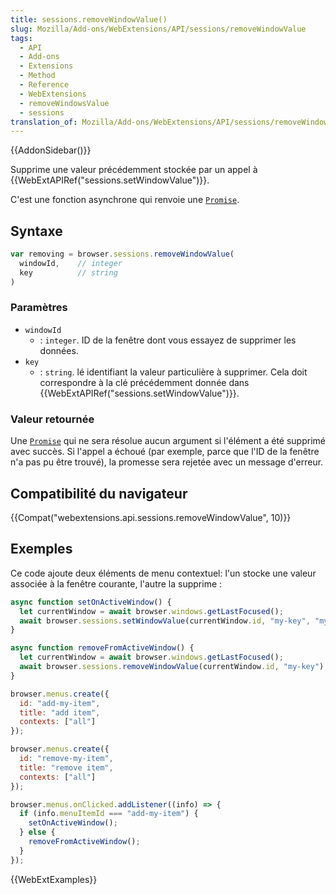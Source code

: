 ```yaml
---
title: sessions.removeWindowValue()
slug: Mozilla/Add-ons/WebExtensions/API/sessions/removeWindowValue
tags:
  - API
  - Add-ons
  - Extensions
  - Method
  - Reference
  - WebExtensions
  - removeWindowsValue
  - sessions
translation_of: Mozilla/Add-ons/WebExtensions/API/sessions/removeWindowValue
---
```

{{AddonSidebar()}}

Supprime une valeur précédemment stockée par un appel à {{WebExtAPIRef("sessions.setWindowValue")}}.

C'est une fonction asynchrone qui renvoie une [`Promise`](/fr/docs/Web/JavaScript/Reference/Objets_globaux/Promise).

## Syntaxe

```js
var removing = browser.sessions.removeWindowValue(
  windowId,    // integer
  key          // string
)
```

### Paramètres

- `windowId`
  - : `integer`. ID de la fenêtre dont vous essayez de supprimer les données.
- `key`
  - : `string`. lé identifiant la valeur particulière à supprimer. Cela doit correspondre à la clé précédemment donnée dans {{WebExtAPIRef("sessions.setWindowValue")}}.

### Valeur retournée

Une [`Promise`](/fr/docs/Web/JavaScript/Reference/Objets_globaux/Promise) qui ne sera résolue aucun argument si l'élément a été supprimé avec succès. Si l'appel a échoué (par exemple, parce que l'ID de la fenêtre n'a pas pu être trouvé), la promesse sera rejetée avec un message d'erreur.

## Compatibilité du navigateur

{{Compat("webextensions.api.sessions.removeWindowValue", 10)}}

## Exemples

Ce code ajoute deux éléments de menu contextuel: l'un stocke une valeur associée à la fenêtre courante, l'autre la supprime :

```js
async function setOnActiveWindow() {
  let currentWindow = await browser.windows.getLastFocused();
  await browser.sessions.setWindowValue(currentWindow.id, "my-key", "my-value");
}

async function removeFromActiveWindow() {
  let currentWindow = await browser.windows.getLastFocused();
  await browser.sessions.removeWindowValue(currentWindow.id, "my-key");
}

browser.menus.create({
  id: "add-my-item",
  title: "add item",
  contexts: ["all"]
});

browser.menus.create({
  id: "remove-my-item",
  title: "remove item",
  contexts: ["all"]
});

browser.menus.onClicked.addListener((info) => {
  if (info.menuItemId === "add-my-item") {
    setOnActiveWindow();
  } else {
    removeFromActiveWindow();
  }
});
```

{{WebExtExamples}}
